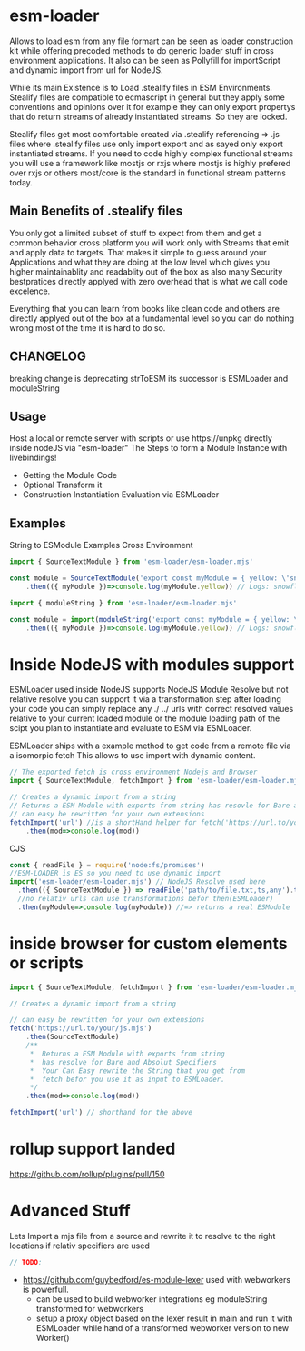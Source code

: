 # esm-loader
Allows to load esm from any file formart can be seen as loader construction kit while offering precoded methods to do generic loader stuff in cross environment applications. It also can be seen as Pollyfill for importScript and dynamic import from url for NodeJS.

While its main Existence is to Load .stealify files in ESM Environments. Stealify files are compatible to ecmascript in general but they apply some conventions and opinions over it for example they can only export propertys that do return streams of already instantiated streams. So they are locked.

Stealify files get most comfortable created via .stealify referencing => .js files where .stealify files use only import export and as sayed only export instantiated streams. If you need to code highly complex functional streams you will use a framework like mostjs or rxjs where mostjs is highly prefered over rxjs or others most/core is the standard in functional stream patterns today.

## Main Benefits of .stealify files

You only got a limited subset of stuff to expect from them and get a common behavior cross platform you will work only with Streams that emit and apply data to targets. That makes it simple to guess around your Applications and what they are doing at the low level which gives you higher maintainablity and readablity out of the box as also many Security bestpratices directly applyed with zero overhead that is what we call code excelence. 

Everything that you can learn from books like clean code and others are directly applyed out of the box at a fundamental level so you can do nothing wrong most of the time it is hard to do so.


## CHANGELOG ##
breaking change is deprecating strToESM its successor is ESMLoader and moduleString


## Usage
Host a local or remote server with scripts or use https://unpkg directly inside nodeJS via "esm-loader"
The Steps to form a Module Instance with livebindings!
- Getting the Module Code
- Optional Transform it
- Construction Instantiation Evaluation via ESMLoader

## Examples
String to ESModule Examples Cross Environment
```js
import { SourceTextModule } from 'esm-loader/esm-loader.mjs'

const module = SourceTextModule('export const myModule = { yellow: \'snowflakes\'}')
    .then(({ myModule })=>console.log(myModule.yellow)) // Logs: snowflakes
``` 

```js
import { moduleString } from 'esm-loader/esm-loader.mjs'

const module = import(moduleString('export const myModule = { yellow: \'snowflakes\'}'))
    .then(({ myModule })=>console.log(myModule.yellow)) // Logs: snowflakes
``` 



Inside NodeJS with modules support
==========
ESMLoader used inside NodeJS supports NodeJS Module Resolve but not relative resolve
you can support it via a transformation step after loading your code you can simply 
replace any ./ ../ urls with correct resolved values relative to your current
loaded module or the module loading path of the scipt you plan to instantiate and 
evaluate to ESM via ESMLoader.

ESMLoader ships with a example method to get code from a remote file via a isomorpic fetch
This allows to use import with dynamic content.

```js
// The exported fetch is cross environment Nodejs and Browser
import { SourceTextModule, fetchImport } from 'esm-loader/esm-loader.mjs'

// Creates a dynamic import from a string
// Returns a ESM Module with exports from string has resovle for Bare and Absolut Specifiers
// can easy be rewritten for your own extensions
fetchImport('url') //is a shortHand helper for fetch('https://url.to/your/js.mjs').then(SourceTextModule)
    .then(mod=>console.log(mod))

```
CJS
```js
const { readFile } = require('node:fs/promises')
//ESM-LOADER is ES so you need to use dynamic import
import('esm-loader/esm-loader.mjs') // NodeJS Resolve used here
  .then(({ SourceTextModule }) => readFile('path/to/file.txt,ts,any').then(SourceTextModule)) // NodeJS Resolve used here 
  //no relativ urls can use transformations befor then(ESMLoader)
  .then(myModule=>console.log(myModule)) //=> returns a real ESModule
```



inside browser for custom elements or scripts 
========

```js
import { SourceTextModule, fetchImport } from 'esm-loader/esm-loader.mjs'

// Creates a dynamic import from a string

// can easy be rewritten for your own extensions
fetch('https://url.to/your/js.mjs')
    .then(SourceTextModule)
    /**
     *  Returns a ESM Module with exports from string 
     *  has resolve for Bare and Absolut Specifiers
     *  Your Can Easy rewrite the String that you get from 
     *  fetch befor you use it as input to ESMLoader.
     */
    .then(mod=>console.log(mod))

fetchImport('url') // shorthand for the above
```

# rollup support landed
https://github.com/rollup/plugins/pull/150

# Advanced Stuff
Lets Import a mjs file from a source and rewrite it to resolve to the right locations
if relativ specifiers are used 
```js
// TODO:
``` 

- https://github.com/guybedford/es-module-lexer used with webworkers is powerfull.
  - can be used to build webworker integrations eg moduleString transformed for webworkers
  - setup a proxy object based on the lexer result in main and run it with ESMLoader while hand of a transformed webworker version to new Worker()

